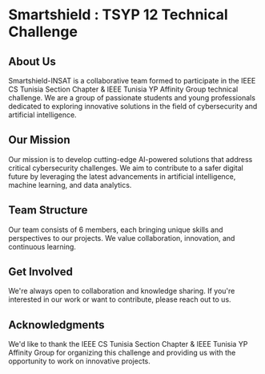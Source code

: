 # Smartshield : TSYP 12 Technical Challenge
## About Us

Smartshield-INSAT is a collaborative team formed to participate in the IEEE CS Tunisia Section Chapter & IEEE Tunisia YP Affinity Group technical challenge. We are a group of passionate students and young professionals dedicated to exploring innovative solutions in the field of cybersecurity and artificial intelligence.

## Our Mission

Our mission is to develop cutting-edge AI-powered solutions that address critical cybersecurity challenges. We aim to contribute to a safer digital future by leveraging the latest advancements in artificial intelligence, machine learning, and data analytics.

## Team Structure

Our team consists of 6 members, each bringing unique skills and perspectives to our projects. We value collaboration, innovation, and continuous learning.

## Get Involved

We're always open to collaboration and knowledge sharing. If you're interested in our work or want to contribute, please reach out to us.

## Acknowledgments

We'd like to thank the IEEE CS Tunisia Section Chapter & IEEE Tunisia YP Affinity Group for organizing this challenge and providing us with the opportunity to work on innovative projects.
